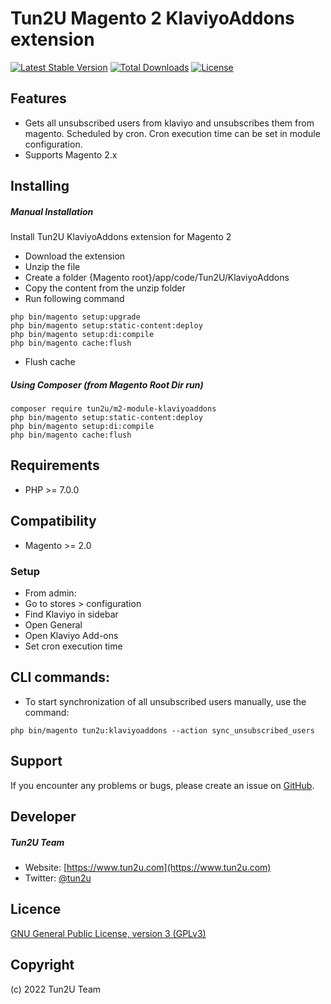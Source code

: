 # Tun2U Magento 2 KlaviyoAddons extension

[![Latest Stable Version](https://poser.pugx.org/tun2u/m2-module-klaviyoaddons/v/stable)](https://packagist.org/packages/tun2u/m2-module-klaviyoaddons)
[![Total Downloads](https://poser.pugx.org/tun2u/m2-module-klaviyoaddons/downloads)](https://packagist.org/packages/tun2u/m2-module-klaviyoaddons)
[![License](https://poser.pugx.org/tun2u/m2-module-klaviyoaddons/license)](https://packagist.org/packages/tun2u/m2-module-klaviyoaddons)

## Features

* Gets all unsubscribed users from klaviyo and unsubscribes them from magento. Scheduled by cron. Cron execution time can be set in module configuration.
* Supports Magento 2.x

## Installing

##### Manual Installation

Install Tun2U KlaviyoAddons extension for Magento 2

* Download the extension
* Unzip the file
* Create a folder {Magento root}/app/code/Tun2U/KlaviyoAddons
* Copy the content from the unzip folder
* Run following command

```
php bin/magento setup:upgrade
php bin/magento setup:static-content:deploy
php bin/magento setup:di:compile
php bin/magento cache:flush
```

* Flush cache

##### Using Composer (from Magento Root Dir run)

```
composer require tun2u/m2-module-klaviyoaddons
php bin/magento setup:static-content:deploy
php bin/magento setup:di:compile
php bin/magento cache:flush
```

## Requirements

* PHP >= 7.0.0

## Compatibility

* Magento >= 2.0

### Setup
* From admin:
* Go to stores > configuration
* Find Klaviyo in sidebar
* Open General
* Open Klaviyo Add-ons
* Set cron execution time

## CLI commands:
* To start synchronization of all unsubscribed users manually, use the command:
```
php bin/magento tun2u:klaviyoaddons --action sync_unsubscribed_users
```

## Support

If you encounter any problems or bugs, please create an issue on [GitHub](https://github.com/Tun2U/M2-Module-KlaviyoAddons/issues).

## Developer

##### Tun2U Team

* Website: [https://www.tun2u.com](https://www.tun2u.com)
* Twitter: [@tun2u](https://twitter.com/tun2u)

## Licence

[GNU General Public License, version 3 (GPLv3)](http://opensource.org/licenses/gpl-3.0)

## Copyright

(c) 2022 Tun2U Team
